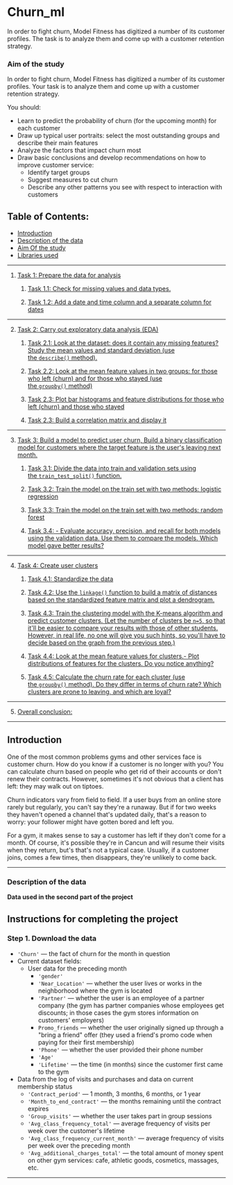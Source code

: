 # Churn_ml
In order to fight churn, Model Fitness has digitized a number of its customer profiles. The task is to analyze them and come up with a customer retention strategy.

### Aim of the study <a class="anchor" id="aim-bullet"></a>
In order to fight churn, Model Fitness has digitized a number of its customer profiles. Your task is to analyze them and come up with a customer retention strategy.

You should:

- Learn to predict the probability of churn (for the upcoming month) for each customer
- Draw up typical user portraits: select the most outstanding groups and describe their main features
- Analyze the factors that impact churn most
- Draw basic conclusions and develop recommendations on how to improve customer service:
    - Identify target groups
    - Suggest measures to cut churn
    - Describe any other patterns you see with respect to interaction with customers

## Table of Contents:

* [Introduction](#intro-bullet)
* [Description of the data](#descrip-bullet)
* [Aim Of the study](#aim-bullet)
* [Libraries used](#lib-bullet)

-----

1.  [Task 1: Prepare the data for analysis](#task1-bullet)

    1. [Task 1.1: Check for missing values and data types.](#task1.1-bullet)
    
    2. [Task 1.2: Add a date and time column and a separate column for dates](#task1.2-bullet)

-----

2. [Task 2: Carry out exploratory data analysis (EDA)](#task2-bullet)

    1. [Task 2.1: Look at the dataset: does it contain any missing features? Study the mean values and standard deviation (use the `describe()` method).](#task2.1-bullet)
    
    2. [Task 2.2: Look at the mean feature values in two groups: for those who left (churn) and for those who stayed (use the `groupby()` method)](#task2.2-bullet)
    
    3. [Task 2.3: Plot bar histograms and feature distributions for those who left (churn) and those who stayed](#task2.3-bullet)
    
    4. [Task 2.3: Build a correlation matrix and display it](#task2.4-bullet)  
    
-----    

3.  [Task 3: Build a model to predict user churn, Build a binary classification model for customers where the target feature is the user's leaving next month.](#task3-bullet)

    1. [Task 3.1: Divide the data into train and validation sets using the `train_test_split()` function.](#task3.1-bullet)
    
    2. [Task 3.2: Train the model on the train set with two methods: logistic regression](#task3.2-bullet)
    
    3. [Task 3.3: Train the model on the train set with two methods: random forest](#task3.3-bullet)
    
    4. [Task 3.4: - Evaluate accuracy, precision, and recall for both models using the validation data. Use them to compare the models. Which model gave better results?](#task3.4-bullet) 
    
    
-----


4. [Task 4: Create user clusters](#task4-bullet)

   1. [Task 4.1:  Standardize the data](#task4.1-bullet)
    
   2. [Task 4.2: Use the `linkage()` function to build a matrix of distances based on the standardized feature matrix and plot a dendrogram.](#task4.2-bullet)
    
   3. [Task 4.3: Train the clustering model with the K-means algorithm and predict customer clusters. (Let the number of clusters be `n=5`, so that it'll be easier to compare your results with those of other students. However, in real life, no one will give you such hints, so you'll have to decide based on the graph from the previous step.)](#task4.3-bullet)
    
   4. [Task 4.4:  Look at the mean feature values for clusters.- Plot distributions of features for the clusters. Do you notice anything?](#task4.4-bullet)
    
   5. [Task 4.5: Calculate the churn rate for each cluster (use the `groupby()` method). Do they differ in terms of churn rate? Which clusters are prone to leaving, and which are loyal?](#task4.5-bullet)
   
-----

5. [Overall conclusion:](#task5-bullet)

------ 


## Introduction <a class="anchor" id="intro-bullet"></a>

One of the most common problems gyms and other services face is customer churn. How do you know if a customer is no longer with you? You can calculate churn based on people who get rid of their accounts or don't renew their contracts. However, sometimes it's not obvious that a client has left: they may walk out on tiptoes.

Churn indicators vary from field to field. If a user buys from an online store rarely but regularly, you can't say they're a runaway. But if for two weeks they haven't opened a channel that's updated daily, that's a reason to worry: your follower might have gotten bored and left you.

For a gym, it makes sense to say a customer has left if they don't come for a month. Of course, it's possible they're in Cancun and will resume their visits when they return, but's that's not a typical case. Usually, if a customer joins, comes a few times, then disappears, they're unlikely to come back.

-----

### Description of the data <a class="anchor" id="descrip-bullet"></a>

**Data used in the second part of the project**


## Instructions for completing the project

### Step 1. Download the data

- `'Churn'` — the fact of churn for the month in question
- Current dataset fields:
    - User data for the preceding month
        - `'gender'`
        - `'Near_Location'` — whether the user lives or works in the neighborhood where the gym is located
        - `'Partner'` — whether the user is an employee of a partner company (the gym has partner companies whose employees get discounts; in those cases the gym stores information on customers' employers)
        - `Promo_friends` — whether the user originally signed up through a "bring a friend" offer (they used a friend's promo code when paying for their first membership)
        - `'Phone'` — whether the user provided their phone number
        - `'Age'`
        - `'Lifetime'` — the time (in months) since the customer first came to the gym
- Data from the log of visits and purchases and data on current membership status
    - `'Contract_period'` — 1 month, 3 months, 6 months, or 1 year
    - `'Month_to_end_contract'` — the months remaining until the contract expires
    - `'Group_visits'` — whether the user takes part in group sessions
    - `'Avg_class_frequency_total'` — average frequency of visits per week over the customer's lifetime
    - `'Avg_class_frequency_current_month'` — average frequency of visits per week over the preceding month
    - `'Avg_additional_charges_total'` — the total amount of money spent on other gym services: cafe, athletic goods, cosmetics, massages, etc.
    
-----
